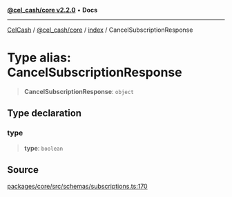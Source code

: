 [**@cel_cash/core v2.2.0**](../../README.md) • **Docs**

***

[CelCash](../../../../packages.md) / [@cel\_cash/core](../../README.md) / [index](../README.md) / CancelSubscriptionResponse

# Type alias: CancelSubscriptionResponse

> **CancelSubscriptionResponse**: `object`

## Type declaration

### type

> **type**: `boolean`

## Source

[packages/core/src/schemas/subscriptions.ts:170](https://github.com/Pyxlab/celcash/blob/b57c7034bd65dcd5b083f272f9cfe6cc4ff73f7b/packages/core/src/schemas/subscriptions.ts#L170)
